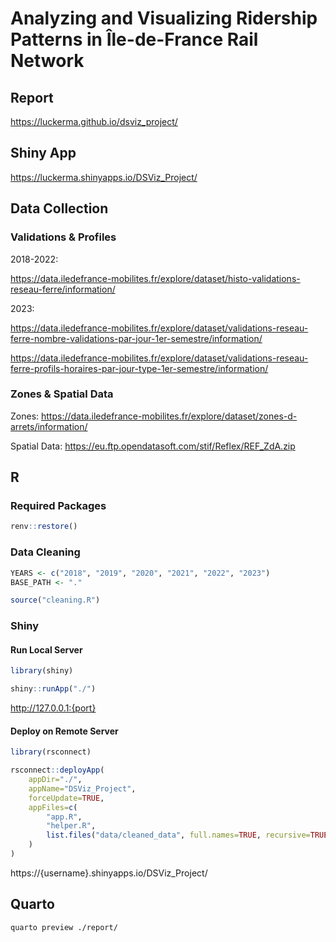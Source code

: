 # Analyzing and Visualizing Ridership Patterns in Île-de-France Rail Network

## Report

https://luckerma.github.io/dsviz_project/

## Shiny App

https://luckerma.shinyapps.io/DSViz_Project/

## Data Collection

### Validations & Profiles

2018-2022:

https://data.iledefrance-mobilites.fr/explore/dataset/histo-validations-reseau-ferre/information/

2023:

https://data.iledefrance-mobilites.fr/explore/dataset/validations-reseau-ferre-nombre-validations-par-jour-1er-semestre/information/

https://data.iledefrance-mobilites.fr/explore/dataset/validations-reseau-ferre-profils-horaires-par-jour-type-1er-semestre/information/

### Zones & Spatial Data

Zones: https://data.iledefrance-mobilites.fr/explore/dataset/zones-d-arrets/information/

Spatial Data: https://eu.ftp.opendatasoft.com/stif/Reflex/REF_ZdA.zip

## R

### Required Packages

```R
renv::restore()
```

### Data Cleaning

```R
YEARS <- c("2018", "2019", "2020", "2021", "2022", "2023")
BASE_PATH <- "."

source("cleaning.R")
```

### Shiny

#### Run Local Server

```R
library(shiny)

shiny::runApp("./")
```

http://127.0.0.1:{port}

#### Deploy on Remote Server

```R
library(rsconnect)

rsconnect::deployApp(
    appDir="./",
    appName="DSViz_Project",
    forceUpdate=TRUE,
    appFiles=c(
        "app.R",
        "helper.R",
        list.files("data/cleaned_data", full.names=TRUE, recursive=TRUE)
    )
)
```

https://{username}.shinyapps.io/DSViz_Project/

## Quarto

```bash
quarto preview ./report/
```
